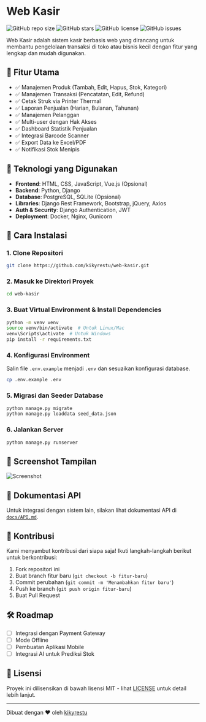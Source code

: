 # Web Kasir

![GitHub repo size](https://img.shields.io/github/repo-size/kikyrestu/web-kasir)
![GitHub stars](https://img.shields.io/github/stars/kikyrestu/web-kasir?style=social)
![GitHub license](https://img.shields.io/github/license/kikyrestu/web-kasir)
![GitHub issues](https://img.shields.io/github/issues/kikyrestu/web-kasir)

Web Kasir adalah sistem kasir berbasis web yang dirancang untuk membantu pengelolaan transaksi di toko atau bisnis kecil dengan fitur yang lengkap dan mudah digunakan.

## 🎯 Fitur Utama
- ✅ Manajemen Produk (Tambah, Edit, Hapus, Stok, Kategori)
- ✅ Manajemen Transaksi (Pencatatan, Edit, Refund)
- ✅ Cetak Struk via Printer Thermal
- ✅ Laporan Penjualan (Harian, Bulanan, Tahunan)
- ✅ Manajemen Pelanggan
- ✅ Multi-user dengan Hak Akses
- ✅ Dashboard Statistik Penjualan
- ✅ Integrasi Barcode Scanner
- ✅ Export Data ke Excel/PDF
- ✅ Notifikasi Stok Menipis

## 📌 Teknologi yang Digunakan
- **Frontend**: HTML, CSS, JavaScript, Vue.js (Opsional)
- **Backend**: Python, Django
- **Database**: PostgreSQL, SQLite (Opsional)
- **Libraries**: Django Rest Framework, Bootstrap, jQuery, Axios
- **Auth & Security**: Django Authentication, JWT
- **Deployment**: Docker, Nginx, Gunicorn

## 🔧 Cara Instalasi

### 1. Clone Repositori
   ```sh
   git clone https://github.com/kikyrestu/web-kasir.git
   ```
### 2. Masuk ke Direktori Proyek
   ```sh
   cd web-kasir
   ```
### 3. Buat Virtual Environment & Install Dependencies
   ```sh
   python -m venv venv
   source venv/bin/activate  # Untuk Linux/Mac
   venv\Scripts\activate  # Untuk Windows
   pip install -r requirements.txt
   ```
### 4. Konfigurasi Environment
   Salin file `.env.example` menjadi `.env` dan sesuaikan konfigurasi database.
   ```sh
   cp .env.example .env
   ```
### 5. Migrasi dan Seeder Database
   ```sh
   python manage.py migrate
   python manage.py loaddata seed_data.json
   ```
### 6. Jalankan Server
   ```sh
   python manage.py runserver
   ```

## 📸 Screenshot Tampilan
![Screenshot](https://ibb.co.com/GfyQwrdx)

## 📜 Dokumentasi API
Untuk integrasi dengan sistem lain, silakan lihat dokumentasi API di [`docs/API.md`](docs/API.md).

## 🤝 Kontribusi
Kami menyambut kontribusi dari siapa saja! Ikuti langkah-langkah berikut untuk berkontribusi:

1. Fork repositori ini
2. Buat branch fitur baru (`git checkout -b fitur-baru`)
3. Commit perubahan (`git commit -m 'Menambahkan fitur baru'`)
4. Push ke branch (`git push origin fitur-baru`)
5. Buat Pull Request

## 🛠 Roadmap
- [ ] Integrasi dengan Payment Gateway
- [ ] Mode Offline
- [ ] Pembuatan Aplikasi Mobile
- [ ] Integrasi AI untuk Prediksi Stok

## 📄 Lisensi
Proyek ini dilisensikan di bawah lisensi MIT - lihat [LICENSE](LICENSE) untuk detail lebih lanjut.

---
Dibuat dengan ❤️ oleh [kikyrestu](https://github.com/kikyrestu)
